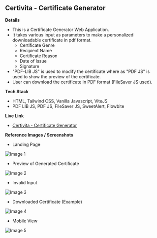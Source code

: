 ## Certivita - Certificate Generator

**Details**

- This is a Certificate Generator Web Application.
- It takes various input as parameters to make a personalized downloadable certificate in pdf format.
  - Certificate Genre
  - Recipient Name
  - Certificate Reason
  - Date of Issue
  - Signature
- "PDF-LIB JS" is used to modify the certificate where as "PDF JS" is used to show the preview of the certificate.
- User can download the certificate in PDF format (FileSaver JS used).

**Tech Stack**

- HTML, Tailwind CSS, Vanilla Javascript, ViteJS
- PDF LIB JS, PDF JS, FileSaver JS, SweetAlert, Flowbite

**Live Link**

- [Certivita - Certificate Generator](https://s4shibam-certivita.netlify.app)

**Reference Images / Screenshots**

- Landing Page

![Image 1](https://drive.google.com/uc?export=view&id=)

- Preview of Generated Certificate

![Image 2](https://drive.google.com/uc?export=view&id=)

- Invalid Input

![Image 3](https://drive.google.com/uc?export=view&id=)

- Downloaded Certificate (Example)

![Image 4](https://drive.google.com/uc?export=view&id=)

- Mobile View

![Image 5](https://drive.google.com/uc?export=view&id=)
